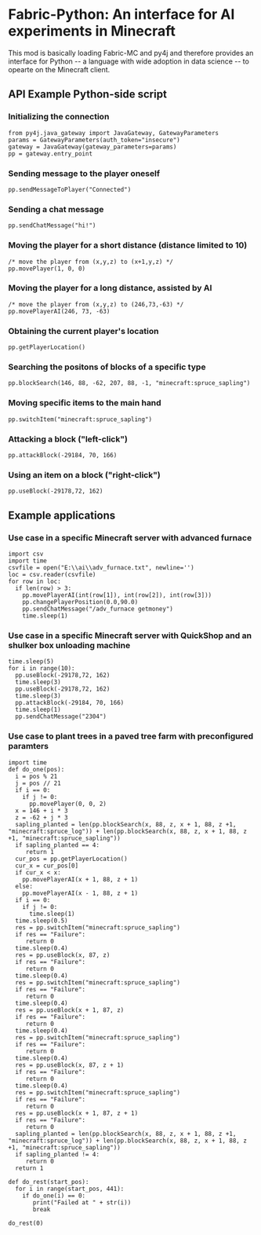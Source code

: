 # Fabric-Python: An interface for AI experiments in Minecraft

This mod is basically loading Fabric-MC and py4j and therefore provides an interface for Python -- a language with wide adoption in data science -- to opearte on the Minecraft client.

## API Example Python-side script

### Initializing the connection

```
from py4j.java_gateway import JavaGateway, GatewayParameters
params = GatewayParameters(auth_token="insecure")
gateway = JavaGateway(gateway_parameters=params)
pp = gateway.entry_point
```

### Sending message to the player oneself
```
pp.sendMessageToPlayer("Connected")
```

### Sending a chat message
```
pp.sendChatMessage("hi!")
```

### Moving the player for a short distance (distance limited to 10)
```
/* move the player from (x,y,z) to (x+1,y,z) */
pp.movePlayer(1, 0, 0)
```

### Moving the player for a long distance, assisted by AI
```
/* move the player from (x,y,z) to (246,73,-63) */
pp.movePlayerAI(246, 73, -63)
```

### Obtaining the current player's location
```
pp.getPlayerLocation()
```

### Searching the positons of blocks of a specific type
```
pp.blockSearch(146, 88, -62, 207, 88, -1, "minecraft:spruce_sapling")
```

### Moving specific items to the main hand
```
pp.switchItem("minecraft:spruce_sapling")
```

### Attacking a block ("left-click")
```
pp.attackBlock(-29184, 70, 166)
```

### Using an item on a block ("right-click")
```
pp.useBlock(-29178,72, 162)
```  

## Example applications

### Use case in a specific Minecraft server with advanced furnace
```
import csv
import time
csvfile = open("E:\\ai\\adv_furnace.txt", newline='')
loc = csv.reader(csvfile)
for row in loc:
  if len(row) > 3:
    pp.movePlayerAI(int(row[1]), int(row[2]), int(row[3]))
    pp.changePlayerPosition(0.0,90.0)
    pp.sendChatMessage("/adv_furnace getmoney")
    time.sleep(1)
```

### Use case in a specific Minecraft server with QuickShop and an shulker box unloading machine
```
time.sleep(5)
for i in range(10):
  pp.useBlock(-29178,72, 162)
  time.sleep(3)
  pp.useBlock(-29178,72, 162)
  time.sleep(3)
  pp.attackBlock(-29184, 70, 166)
  time.sleep(1)
  pp.sendChatMessage("2304")
```

### Use case to plant trees in a paved tree farm with preconfigured paramters
```
import time
def do_one(pos):
  i = pos % 21
  j = pos // 21
  if i == 0:
    if j != 0:
      pp.movePlayer(0, 0, 2)
  x = 146 + i * 3
  z = -62 + j * 3
  sapling_planted = len(pp.blockSearch(x, 88, z, x + 1, 88, z +1, "minecraft:spruce_log")) + len(pp.blockSearch(x, 88, z, x + 1, 88, z +1, "minecraft:spruce_sapling"))
  if sapling_planted == 4:
     return 1
  cur_pos = pp.getPlayerLocation()
  cur_x = cur_pos[0]
  if cur_x < x:
    pp.movePlayerAI(x + 1, 88, z + 1)
  else:
    pp.movePlayerAI(x - 1, 88, z + 1)
  if i == 0:
    if j != 0:
      time.sleep(1)
  time.sleep(0.5)
  res = pp.switchItem("minecraft:spruce_sapling")
  if res == "Failure":
     return 0
  time.sleep(0.4)
  res = pp.useBlock(x, 87, z)
  if res == "Failure":
     return 0
  time.sleep(0.4)
  res = pp.switchItem("minecraft:spruce_sapling")
  if res == "Failure":
     return 0
  time.sleep(0.4)
  res = pp.useBlock(x + 1, 87, z)
  if res == "Failure":
     return 0
  time.sleep(0.4)
  res = pp.switchItem("minecraft:spruce_sapling")
  if res == "Failure":
     return 0
  time.sleep(0.4)
  res = pp.useBlock(x, 87, z + 1)
  if res == "Failure":
     return 0
  time.sleep(0.4)
  res = pp.switchItem("minecraft:spruce_sapling")
  if res == "Failure":
     return 0
  res = pp.useBlock(x + 1, 87, z + 1)
  if res == "Failure":
     return 0
  sapling_planted = len(pp.blockSearch(x, 88, z, x + 1, 88, z +1, "minecraft:spruce_log")) + len(pp.blockSearch(x, 88, z, x + 1, 88, z +1, "minecraft:spruce_sapling"))
  if sapling_planted != 4:
     return 0
  return 1

def do_rest(start_pos):
  for i in range(start_pos, 441):
    if do_one(i) == 0:
       print("Failed at " + str(i))
       break

do_rest(0)

```
